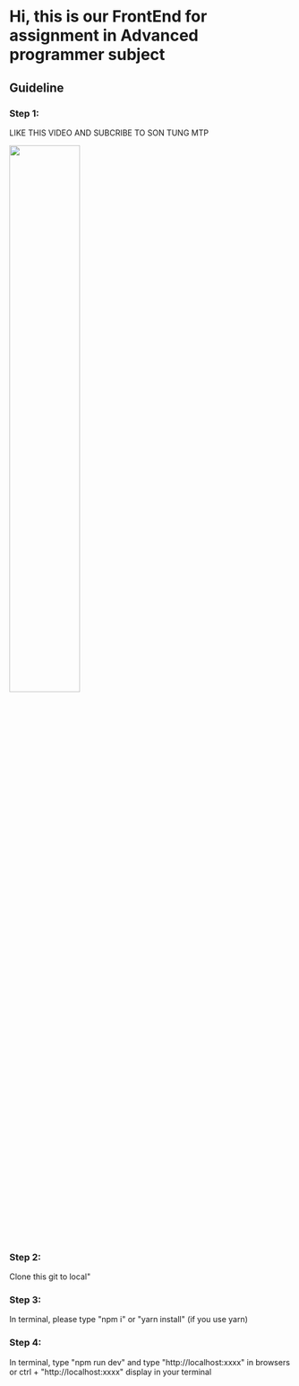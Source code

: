 <h1>Hi, this is our FrontEnd for assignment in Advanced programmer subject</h1>
<h2>Guideline </h2>
<h3>Step 1:</h3>
<p>LIKE THIS VIDEO AND SUBCRIBE TO SON TUNG MTP</p>
<a href="https://www.youtube.com/watch?v=zoEtcR5EW08">
  <img src="https://i.ytimg.com/vi/zoEtcR5EW08/maxresdefault.jpg" width="50%">
</a>
<h3>Step 2:</h3>
<p>Clone this git to local"</p>
<h3>Step 3:</h3>
<p>In terminal, please type "npm i" or "yarn install" (if you use yarn) </p>
<h3>Step 4:</h3>
<p>In terminal, type "npm run dev" and type "http://localhost:xxxx" in browsers or ctrl + "http://localhost:xxxx" display in your terminal </p>
